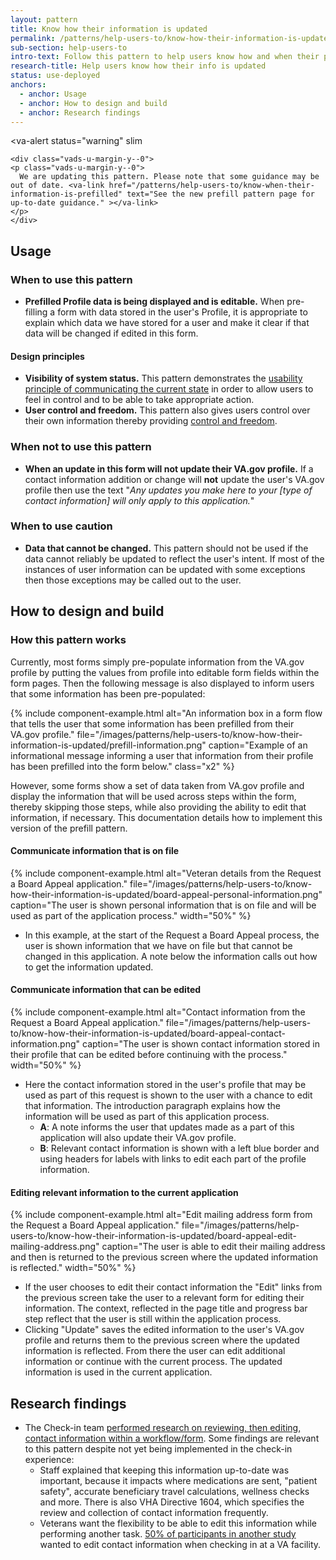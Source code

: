 ```yaml
---
layout: pattern
title: Know how their information is updated
permalink: /patterns/help-users-to/know-how-their-information-is-updated
sub-section: help-users-to
intro-text: Follow this pattern to help users know how and when their personal information will be updated in their profile when the user is updating information in an application.
research-title: Help users know how their info is updated
status: use-deployed
anchors:
  - anchor: Usage
  - anchor: How to design and build
  - anchor: Research findings
---
```


<va-alert
  status="warning"
  slim
>
    <div class="vads-u-margin-y--0">
    <p class="vads-u-margin-y--0">
      We are updating this pattern. Please note that some guidance may be out of date. <va-link href="/patterns/help-users-to/know-when-their-information-is-prefilled" text="See the new prefill pattern page for up-to-date guidance." ></va-link>
    </p>
    </div>
</va-alert>

## Usage

### When to use this pattern

* **Prefilled Profile data is being displayed and is editable.** When pre-filling a form with data stored in the user's Profile, it is appropriate to explain which data we have stored for a user and make it clear if that data will be changed if edited in this form.

#### Design principles

* **Visibility of system status.** This pattern demonstrates the [usability principle of communicating the current state](https://www.nngroup.com/articles/visibility-system-status/) in order to allow users to feel in control and to be able to take appropriate action.
* **User control and freedom.** This pattern also gives users control over their own information thereby providing [control and freedom](https://www.nngroup.com/articles/user-control-and-freedom/).

### When not to use this pattern

* **When an update in this form will not update their VA.gov profile.**  If a contact information addition or change will **not** update the user's VA.gov profile then use the text "*Any updates you make here to your [type of contact information] will only apply to this application.*"

### When to use caution

* **Data that cannot be changed.** This pattern should not be used if the data cannot reliably be updated to reflect the user's intent. If most of the instances of user information can be updated with some exceptions then those exceptions may be called out to the user.

## How to design and build

### How this pattern works

Currently, most forms simply pre-populate information from the VA.gov profile by putting the values from profile into editable form fields within the form pages. Then the following message is also displayed to inform users that some information has been pre-populated:

{% include component-example.html alt="An information box in a form flow that tells the user that some information has been prefilled from their VA.gov profile." file="/images/patterns/help-users-to/know-how-their-information-is-updated/prefill-information.png" caption="Example of an informational message informing a user that information from their profile has been prefilled into the form below." class="x2" %}

However, some forms show a set of data taken from VA.gov profile and display the information that will be used across steps within the form, thereby skipping those steps, while also providing the ability to edit that information, if necessary. This documentation details how to implement this version of the prefill pattern.

#### Communicate information that is on file

{% include component-example.html alt="Veteran details from the Request a Board Appeal application." file="/images/patterns/help-users-to/know-how-their-information-is-updated/board-appeal-personal-information.png" caption="The user is shown personal information that is on file and will be used as part of the application process." width="50%" %}

* In this example, at the start of the Request a Board Appeal process, the user is shown information that we have on file but that cannot be changed in this application. A note below the information calls out how to get the information updated.

#### Communicate information that can be edited

{% include component-example.html alt="Contact information from the Request a Board Appeal application." file="/images/patterns/help-users-to/know-how-their-information-is-updated/board-appeal-contact-information.png" caption="The user is shown contact information stored in their profile that can be edited before continuing with the process." width="50%" %}

* Here the contact information stored in the user's profile that may be used as part of this request is shown to the user with a chance to edit that information. The introduction paragraph explains how the information will be used as part of this application process.
  * **A**: A note informs the user that updates made as a part of this application will also update their VA.gov profile.
  * **B**: Relevant contact information is shown with a left blue border and using headers for labels with links to edit each part of the profile information.

#### Editing relevant information to the current application

{% include component-example.html alt="Edit mailing address form from the Request a Board Appeal application." file="/images/patterns/help-users-to/know-how-their-information-is-updated/board-appeal-edit-mailing-address.png" caption="The user is able to edit their mailing address and then is returned to the previous screen where the updated information is reflected." width="50%" %}

* If the user chooses to edit their contact information the "Edit" links from the previous screen take the user to a relevant form for editing their information. The context, reflected in the page title and progress bar step reflect that the user is still within the application process.
* Clicking "Update" saves the edited information to the user's VA.gov profile and returns them to the previous screen where the updated information is reflected. From there the user can edit additional information or continue with the current process. The updated information is used in the current application.

## Research findings

* The Check-in team [performed research on reviewing, then editing, contact information within a workflow/form](https://github.com/department-of-veterans-affairs/va.gov-research-repository/issues/36). Some findings are relevant to this pattern despite not yet being implemented in the check-in experience:
  * Staff explained that keeping this information up-to-date was important, because it impacts where medications are sent, "patient safety", accurate beneficiary travel calculations, wellness checks and more. There is also VHA Directive 1604, which specifies the review and collection of contact information frequently.
  * Veterans want the flexibility to be able to edit this information while performing another task. [50% of participants in another study](https://github.com/department-of-veterans-affairs/va.gov-research-repository/issues/38) wanted to edit contact information when checking in at a VA facility.